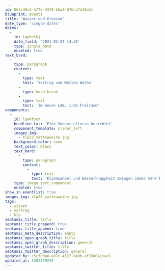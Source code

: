 ```yaml
---
id: 062c49c5-b77e-4378-b6a4-076ca7d18db1
blueprint: events
title: 'Wasser und Grenzen'
date_type: 'single dates'
dates:
  -
    id: lgwhetkj
    date_field: '2023-05-24 14:30'
    type: single_date
    enabled: true
text_bard:
  -
    type: paragraph
    content:
      -
        type: text
        text: 'Vortrag von Mattea Weihe'
      -
        type: hard_break
      -
        type: text
        text: 'Im neuen LAB, 1.OG Freiraum'
components:
  -
    id: lgwhfpcn
    headline_txt: 'Eine Seenotretterin berichtet'
    component_template: slider_left
    images_img:
      - klp23_matteaweihe.jpg
    background_color: none
    text_color: black
    text_bard:
      -
        type: paragraph
        content:
          -
            type: text
            text: 'Klimawandel und Wasserknappheit zwingen immer mehr Menschen zur Flucht. Mattea Weihe, ehem. Pressesprecherin von Sea-Watch, spricht über die Tätigkeit als Seenotretterin im Mittelmeer und welche Folgen Grenzen haben.'
    type: image_text_component
    enabled: true
show_in_eventlist: true
images_img: klp23_matteaweihe.jpg
tags:
  - wissen
  - vortrag
  - klp
seotamic_title: title
seotamic_title_prepend: true
seotamic_title_append: true
seotamic_meta_description: empty
seotamic_open_graph_title: title
seotamic_open_graph_description: general
seotamic_twitter_title: title
seotamic_twitter_description: general
updated_by: c5c3cda0-a87c-4527-b49b-ef338041cae9
updated_at: 1682459226
---
```

